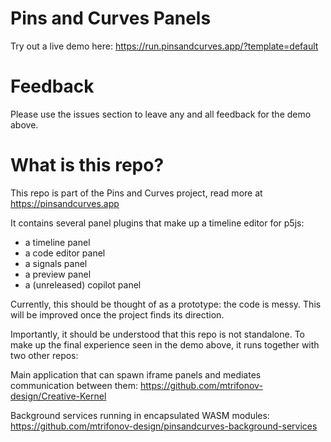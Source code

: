 # Pins and Curves Panels

Try out a live demo here:
https://run.pinsandcurves.app/?template=default

# Feedback

Please use the issues section to leave any and all feedback for the demo above.

# What is this repo?

This repo is part of the Pins and Curves project, read more at https://pinsandcurves.app

It contains several panel plugins that make up a timeline editor for p5js:
- a timeline panel
- a code editor panel
- a signals panel
- a preview panel
- a (unreleased) copilot panel

Currently, this should be thought of as a prototype: the code is messy. 
This will be improved once the project finds its direction.

Importantly, it should be understood that this repo is not standalone.
To make up the final experience seen in the demo above, it runs together with two other repos:

Main application that can spawn iframe panels and mediates communication between them:
https://github.com/mtrifonov-design/Creative-Kernel

Background services running in encapsulated WASM modules:
https://github.com/mtrifonov-design/pinsandcurves-background-services




